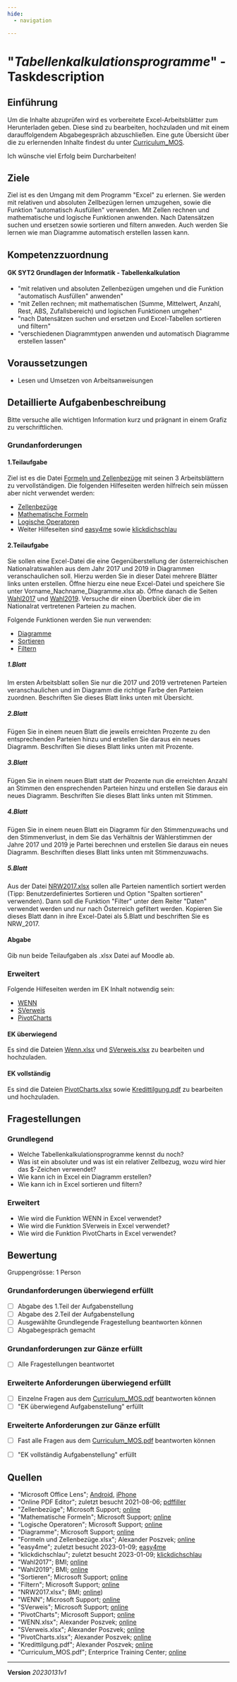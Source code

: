 ```yaml
---
hide:
  - navigation

---
```


# "*Tabellenkalkulationsprogramme*" - Taskdescription

## Einführung

Um die Inhalte abzuprüfen wird es vorbereitete Excel-Arbeitsblätter zum Herunterladen geben. Diese sind zu bearbeiten, hochzuladen und mit einem darauffolgendem Abgabegespräch abzuschließen. Eine gute Übersicht über die zu erlernenden Inhalte findest du unter [Curriculum_MOS](https://www.etc.at/wp-content/uploads/2017/09/Curriculum_MOS.pdf).

Ich wünsche viel Erfolg beim Durcharbeiten!

## Ziele
Ziel ist es den Umgang mit dem Programm "Excel" zu erlernen. Sie werden mit relativen und absoluten Zellbezügen lernen umzugehen, sowie die Funktion "automatisch Ausfüllen" verwenden. Mit Zellen rechnen und mathematische und logische Funktionen anwenden. Nach Datensätzen suchen und ersetzen sowie sortieren und filtern anweden. Auch werden Sie lernen wie man Diagramme automatisch erstellen lassen kann.

## Kompetenzzuordnung

#### GK SYT2 Grundlagen der Informatik - Tabellenkalkulation

* "mit relativen und absoluten Zellenbezügen umgehen und die Funktion "automatisch Ausfüllen" anwenden"
* "mit Zellen rechnen; mit mathematischen (Summe, Mittelwert, Anzahl, Rest, ABS, Zufallsbereich) und logischen Funktionen umgehen"
* "nach Datensätzen suchen und ersetzen und Excel-Tabellen sortieren und filtern"
* "verschiedenen Diagrammtypen anwenden  und automatisch Diagramme erstellen lassen"

## Voraussetzungen

* Lesen und Umsetzen von Arbeitsanweisungen

## Detaillierte Aufgabenbeschreibung
Bitte versuche alle wichtigen Information kurz und prägnant in einem Grafiz zu verschriftlichen.

### Grundanforderungen

#### 1.Teilaufgabe

Ziel ist es die Datei [Formeln und Zellenbezüge](https://github.com/TGM-HIT/syt-exercises/raw/refs/heads/main/docs/grundlagenDerInformatik_/sem02_Tabellenkalkulationsprogramme/1_formeln_und_zellenbezuege.xlsx) mit seinen 3 Arbeitsblättern zu vervollständigen. 
Die folgenden Hilfeseiten werden hilfreich sein müssen aber nicht verwendet werden:

* [Zellenbezüge](https://support.office.com/de-de/article/Erstellen-oder-%C3%84ndern-eines-Zellbezugs-c7b8b95d-c594-4488-947e-c835903cebaa)  
* [Mathematische Formeln](https://support.office.com/de-de/article/Mathematische-und-trigonometrische-Funktionen-Referenz-ee158fd6-33be-42c9-9ae5-d635c3ae8c16)  
* [Logische Operatoren](https://support.office.com/de-de/article/Erstellen-bedingter-Formeln-ca916c57-abd8-4b44-997c-c309b7307831)  
* Weiter Hilfeseiten sind [easy4me](https://www.easy4me.info/) sowie [klickdichschlau](https://www.klickdichschlau.at/)

#### 2.Teilaufgabe

Sie sollen eine Excel-Datei die eine Gegenüberstellung der österreichischen Nationalratswahlen aus dem Jahr 2017 und 2019 in Diagrammen veranschaulichen soll. Hierzu werden Sie in dieser Datei mehrere Blätter links unten erstellen. Öffne hierzu eine neue Excel-Datei und speichere Sie unter Vorname_Nachname_Diagramme.xlsx ab. Öffne danach die Seiten [Wahl2017](https://bundeswahlen.gv.at/2017/) und [Wahl2019](https://bundeswahlen.gv.at/2019/). Versuche dir einen Überblick über die im Nationalrat vertretenen Parteien zu machen.

Folgende Funktionen werden Sie nun verwenden:
* [Diagramme](https://support.microsoft.com/de-de/office/schritte-zum-erstellen-eines-diagramms-0baf399e-dd61-4e18-8a73-b3fd5d5680c2#OfficeVersion=Windows)  
* [Sortieren](https://support.microsoft.com/de-de/office/sortieren-von-daten-in-einer-tabelle-77b781bf-5074-41b0-897a-dc37d4515f27)  
* [Filtern](https://support.microsoft.com/de-de/office/filtern-von-daten-in-einem-bereich-oder-in-einer-tabelle-01832226-31b5-4568-8806-38c37dcc180e)  

##### 1.Blatt
Im ersten Arbeitsblatt sollen Sie nur die 2017 und 2019 vertretenen Parteien veranschaulichen und im Diagramm die richtige Farbe den Parteien zuordnen. Beschriften Sie dieses Blatt links unten mit Übersicht.

##### 2.Blatt
Fügen Sie in einem neuen Blatt die jeweils erreichten Prozente zu den entsprechenden Parteien hinzu und erstellen Sie daraus ein neues Diagramm. Beschriften Sie dieses Blatt links unten mit Prozente.

##### 3.Blatt
Fügen Sie in einem neuen Blatt statt der Prozente nun die erreichten Anzahl an Stimmen den ensprechenden Parteien hinzu und erstellen Sie daraus ein neues Diagramm. Beschriften Sie dieses Blatt links unten mit Stimmen.

##### 4.Blatt
Fügen Sie in einem neuen Blatt ein Diagramm für den Stimmenzuwachs und den Stimmenverlust, in dem Sie das Verhältnis der Wählerstimmen der Jahre 2017 und 2019 je Partei berechnen und erstellen Sie daraus ein neues Diagramm. Beschriften dieses Blatt links unten mit Stimmenzuwachs.

##### 5.Blatt
Aus der Datei [NRW2017.xlsx](https://github.com/TGM-HIT/syt-exercises/raw/refs/heads/main/docs/grundlagenDerInformatik_/sem02_Tabellenkalkulationsprogramme/NRW17_endgueltiges_Gesamtergebnis_veraendert.xlsx) sollen alle Parteien namentlich sortiert werden (Tipp: Benutzerdefiniertes Sortieren und Option "Spalten sortieren" verwenden). Dann soll die Funktion "Filter" unter dem Reiter "Daten" verwendet werden und nur nach Österreich gefiltert werden. Kopieren Sie dieses Blatt dann in ihre Excel-Datei als 5.Blatt und beschriften Sie es NRW_2017.

#### Abgabe
Gib nun beide Teilaufgaben als .xlsx Datei auf Moodle ab.

### Erweitert

Folgende Hilfeseiten werden im EK Inhalt notwendig sein:
* [WENN](https://support.office.com/de-de/article/WENN-Funktion-69aed7c9-4e8a-4755-a9bc-aa8bbff73be2)  
* [SVerweis](https://support.office.com/de-de/article/SVERWEIS-Funktion-0bbc8083-26fe-4963-8ab8-93a18ad188a1)  
* [PivotCharts](https://support.office.com/de-de/article/Erstellen-eines-PivotCharts-c1b1e057-6990-4c38-b52b-8255538e7b1c)  

#### EK überwiegend

Es sind die Dateien [Wenn.xlsx](https://github.com/TGM-HIT/syt-exercises/raw/refs/heads/main/docs/grundlagenDerInformatik_/sem02_Tabellenkalkulationsprogramme/3_Wenn.xlsx) und [SVerweis.xlsx](https://github.com/TGM-HIT/syt-exercises/raw/refs/heads/main/docs/grundlagenDerInformatik_/sem02_Tabellenkalkulationsprogramme/4_SVerweis.xlsx) zu bearbeiten und hochzuladen.

#### EK vollständig

Es sind die Dateien [PivotCharts.xlsx](https://github.com/TGM-HIT/syt-exercises/raw/refs/heads/main/docs/grundlagenDerInformatik_/sem02_Tabellenkalkulationsprogramme/5_PivotCharts.xlsx) sowie [Kredittilgung.pdf](https://github.com/TGM-HIT/syt-exercises/raw/refs/heads/main/docs/grundlagenDerInformatik_/sem02_Tabellenkalkulationsprogramme//6_Kredittilgung.pdf) zu bearbeiten und hochzuladen.


## Fragestellungen

### Grundlegend

* Welche Tabellenkalkulationsprogramme kennst du noch?
* Was ist ein absoluter und was ist ein relativer Zellbezug, wozu wird hier das $-Zeichen verwendet?
* Wie kann ich in Excel ein Diagramm erstellen?
* Wie kann ich in Excel sortieren und filtern?

### Erweitert

* Wie wird die Funktion WENN in Excel verwendet?
* Wie wird die Funktion SVerweis in Excel verwendet?
* Wie wird die Funktion PivotCharts in Excel verwendet?

## Bewertung
Gruppengrösse: 1 Person
### Grundanforderungen **überwiegend erfüllt**
- [ ] Abgabe des 1.Teil der Aufgabenstellung
- [ ] Abgabe des 2.Teil der Aufgabenstellung
- [ ] Ausgewählte Grundlegende Fragestellung beantworten können
- [ ] Abgabegespräch gemacht
### Grundanforderungen **zur Gänze erfüllt**
- [ ] Alle Fragestellungen beantwortet
### Erweiterte Anforderungen überwiegend erfüllt
- [ ] Einzelne Fragen aus dem [Curriculum_MOS.pdf](https://www.etc.at/wp-content/uploads/2017/09/Curriculum_MOS.pdf) beantworten können
- [ ] "EK überwiegend Aufgabenstellung" erfüllt
### Erweiterte Anforderungen zur Gänze erfüllt
- [ ] Fast alle Fragen aus dem [Curriculum_MOS.pdf](https://www.etc.at/wp-content/uploads/2017/09/Curriculum_MOS.pdf) beantworten können
- [ ] "EK vollständig Aufgabenstellung" erfüllt


## Quellen
* "Microsoft Office Lens";  [Android](https://play.google.com/store/apps/details?id=com.microsoft.office.officelens&hl=de_AT&gl=US), [iPhone](https://apps.apple.com/at/app/microsoft-office-lens-pdf-scan/id975925059)
* "Online PDF Editor"; zuletzt besucht 2021-08-06; [pdffiller](https://www.pdffiller.com/de/)
* "Zellenbezüge"; Microsoft Support; [online](https://support.office.com/de-de/article/Erstellen-oder-%C3%84ndern-eines-Zellbezugs-c7b8b95d-c594-4488-947e-c835903cebaa)
* "Mathematische Formeln"; Microsoft Support; [online](https://support.office.com/de-de/article/Mathematische-und-trigonometrische-Funktionen-Referenz-ee158fd6-33be-42c9-9ae5-d635c3ae8c16)
* "Logische Operatoren"; Microsoft Support; [online](https://support.office.com/de-de/article/Erstellen-bedingter-Formeln-ca916c57-abd8-4b44-997c-c309b7307831)
* "Diagramme"; Microsoft Support; [online](https://support.microsoft.com/de-de/office/schritte-zum-erstellen-eines-diagramms-0baf399e-dd61-4e18-8a73-b3fd5d5680c2#OfficeVersion=Windows)
* "Formeln und Zellenbezüge.xlsx"; Alexander Poszvek; [online](https://github.com/TGM-HIT/syt-exercises/raw/refs/heads/main/docs/grundlagenDerInformatik_/sem02_Tabellenkalkulationsprogramme/1_formeln_und_zellenbezuege.xlsx)
* "easy4me"; zuletzt besucht 2023-01-09; [easy4me](https://www.easy4me.info/)
* "klickdichschlau"; zuletzt besucht 2023-01-09; [klickdichschlau](https://www.klickdichschlau.at/)
* "Wahl2017"; BMI; [online](https://bundeswahlen.gv.at/2017/)
* "Wahl2019"; BMI; [online](https://bundeswahlen.gv.at/2019/)
* "Sortieren"; Microsoft Support; [online](https://support.microsoft.com/de-de/office/sortieren-von-daten-in-einer-tabelle-77b781bf-5074-41b0-897a-dc37d4515f27)
* "Filtern"; Microsoft Support; [online](https://support.microsoft.com/de-de/office/filtern-von-daten-in-einem-bereich-oder-in-einer-tabelle-01832226-31b5-4568-8806-38c37dcc180e)
* "NRW2017.xlsx"; BMI; [online](https://elearning.tgm.ac.at/pluginfile.php/64591/mod_assign/introattachment/0/NRW17_endgueltiges_Gesamtergebnis_ver%C3%A4ndert.xlsx?forcedownload=1))
* "WENN"; Microsoft Support; [online](https://support.office.com/de-de/article/WENN-Funktion-69aed7c9-4e8a-4755-a9bc-aa8bbff73be2)
* "SVerweis"; Microsoft Support; [online](https://support.office.com/de-de/article/SVERWEIS-Funktion-0bbc8083-26fe-4963-8ab8-93a18ad188a1)
* "PivotCharts"; Microsoft Support; [online](https://support.office.com/de-de/article/Erstellen-eines-PivotCharts-c1b1e057-6990-4c38-b52b-8255538e7b1c)
* "WENN.xlsx"; Alexander Poszvek; [online](https://github.com/TGM-HIT/syt-exercises/raw/refs/heads/main/docs/grundlagenDerInformatik_/sem02_Tabellenkalkulationsprogramme/3_Wenn.xlsx)
* "SVerweis.xlsx"; Alexander Poszvek; [online](https://github.com/TGM-HIT/syt-exercises/raw/refs/heads/main/docs/grundlagenDerInformatik_/sem02_Tabellenkalkulationsprogramme/4_SVerweis.xlsx)
* "PivotCharts.xlsx"; Alexander Poszvek; [online](https://github.com/TGM-HIT/syt-exercises/raw/refs/heads/main/docs/grundlagenDerInformatik_/sem02_Tabellenkalkulationsprogramme/5_PivotCharts.xlsx)
* "Kredittilgung.pdf"; Alexander Poszvek; [online](https://github.com/TGM-HIT/syt-exercises/raw/refs/heads/main/docs/grundlagenDerInformatik_/sem02_Tabellenkalkulationsprogramme/6_Kredittilgung.pdf)
* "Curriculum_MOS.pdf"; Enterprice Training Center; [online](https://www.etc.at/wp-content/uploads/2017/09/Curriculum_MOS.pdf)

---
**Version** *20230131v1*

